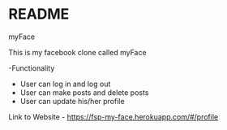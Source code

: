 # README

myFace

This is my facebook clone called myFace

-Functionality
  * User can log in and log out
  * User can make posts and delete posts
  * User can update his/her profile
  
  
  Link to Website - https://fsp-my-face.herokuapp.com/#/profile
  
